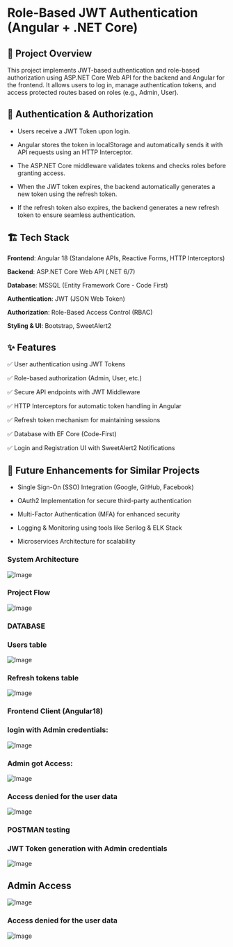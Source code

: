 # Role-Based JWT Authentication (Angular + .NET Core)

## 📌 Project Overview
This project implements JWT-based authentication and role-based authorization using ASP.NET Core Web API for the backend and Angular for the frontend. It allows users to log in, manage authentication tokens, and access protected routes based on roles (e.g., Admin, User).


## 🔐 Authentication & Authorization

* Users receive a JWT Token upon login.

* Angular stores the token in localStorage and automatically sends it with API requests using an HTTP Interceptor.

* The ASP.NET Core middleware validates tokens and checks roles before granting access.

* When the JWT token expires, the backend automatically generates a new token using the refresh token.

* If the refresh token also expires, the backend generates a new refresh token to ensure seamless authentication.


## 🏗 Tech Stack

**Frontend**: Angular 18 (Standalone APIs, Reactive Forms, HTTP Interceptors)

**Backend**: ASP.NET Core Web API (.NET 6/7)

**Database**: MSSQL (Entity Framework Core - Code First)

**Authentication**: JWT (JSON Web Token)

**Authorization**: Role-Based Access Control (RBAC)

**Styling & UI**: Bootstrap, SweetAlert2


## ✨ Features

✅ User authentication using JWT Tokens

✅ Role-based authorization (Admin, User, etc.)

✅ Secure API endpoints with JWT Middleware

✅ HTTP Interceptors for automatic token handling in Angular

✅ Refresh token mechanism for maintaining sessions

✅ Database with EF Core (Code-First)

✅ Login and Registration UI with SweetAlert2 Notifications


## 🎯 Future Enhancements for Similar Projects

* Single Sign-On (SSO) Integration (Google, GitHub, Facebook)

* OAuth2 Implementation for secure third-party authentication

* Multi-Factor Authentication (MFA) for enhanced security

* Logging & Monitoring using tools like Serilog & ELK Stack

* Microservices Architecture for scalability


### System Architecture 
![Image](https://github.com/user-attachments/assets/f4eae86a-fca4-49d9-8927-ac10bba0aeee)


### Project Flow
![Image](https://github.com/user-attachments/assets/cb271488-2217-4358-a93c-e893a5ac2772)


### DATABASE
### Users table
![Image](https://github.com/user-attachments/assets/8cb17e67-d330-4ed6-83e5-809609571d89)


### Refresh tokens table 
![Image](https://github.com/user-attachments/assets/f8d3ae0c-e2bd-449b-807b-22279841e7cf)



### Frontend Client (Angular18)
### login with Admin credentials:
![Image](https://github.com/user-attachments/assets/eccd05d3-04d3-4a76-95de-8ea3fb18e5fb)


### Admin got Access:
![Image](https://github.com/user-attachments/assets/50a0a000-3b77-4fa3-88e9-cfa8843d0639)


### Access denied for the user data
![Image](https://github.com/user-attachments/assets/00ad0852-95a3-4da2-9f19-b3fd67adb9aa)


### POSTMAN testing
### JWT Token generation with Admin credentials
![Image](https://github.com/user-attachments/assets/99303e2e-53d6-4a00-a4f2-e3be86e514f9)


## Admin Access
![Image](https://github.com/user-attachments/assets/7ea03b79-beec-4397-bf10-dd42a69b948d)


### Access denied for the user data
![Image](https://github.com/user-attachments/assets/25760235-48b9-4ef5-9c43-2476b3799897)


